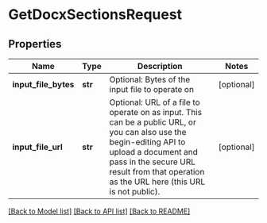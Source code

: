 # GetDocxSectionsRequest

## Properties
Name | Type | Description | Notes
------------ | ------------- | ------------- | -------------
**input_file_bytes** | **str** | Optional: Bytes of the input file to operate on | [optional] 
**input_file_url** | **str** | Optional: URL of a file to operate on as input.  This can be a public URL, or you can also use the begin-editing API to upload a document and pass in the secure URL result from that operation as the URL here (this URL is not public). | [optional] 

[[Back to Model list]](../README.md#documentation-for-models) [[Back to API list]](../README.md#documentation-for-api-endpoints) [[Back to README]](../README.md)


